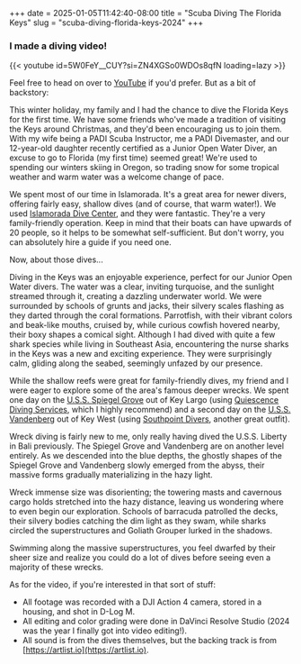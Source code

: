 +++ 
date = 2025-01-05T11:42:40-08:00
title = "Scuba Diving The Florida Keys"
slug = "scuba-diving-florida-keys-2024" 
+++

### I made a diving video!

{{< youtube id=5W0FeY__CUY?si=ZN4XGSo0WDOs8qfN loading=lazy >}}

Feel free to head on over to [YouTube](https://www.youtube.com/watch?v=5W0FeY__CUY) if you'd prefer. But as a bit of backstory:

This winter holiday, my family and I had the chance to dive the Florida Keys for the first time. We have some friends who've made a tradition of visiting the Keys around Christmas, and they'd been encouraging us to join them. With my wife being a PADI Scuba Instructor, me a PADI Divemaster, and our 12-year-old daughter recently certified as a Junior Open Water Diver, an excuse to go to Florida (my first time) seemed great! We're used to spending our winters skiing in Oregon, so trading snow for some tropical weather and warm water was a welcome change of pace.

We spent most of our time in Islamorada. It's a great area for newer divers, offering fairly easy, shallow dives (and of course, that warm water!). We used [Islamorada Dive Center](https://www.islamoradadivecenter.com/), and they were fantastic. They're a very family-friendly operation. Keep in mind that their boats can have upwards of 20 people, so it helps to be somewhat self-sufficient. But don't worry, you can absolutely hire a guide if you need one.

Now, about those dives...

Diving in the Keys was an enjoyable experience, perfect for our Junior Open Water divers. The water was a clear, inviting turquoise, and the sunlight streamed through it, creating a dazzling underwater world. We were surrounded by schools of grunts and jacks, their silvery scales flashing as they darted through the coral formations. Parrotfish, with their vibrant colors and beak-like mouths, cruised by, while curious cowfish hovered nearby, their boxy shapes a comical sight. Although I had dived with quite a few shark species while living in Southeast Asia, encountering the nurse sharks in the Keys was a new and exciting experience. They were surprisingly calm, gliding along the seabed, seemingly unfazed by our presence.

While the shallow reefs were great for family-friendly dives, my friend and I were eager to explore some of the area's famous deeper wrecks. We spent one day on the [U.S.S. Spiegel Grove](https://en.wikipedia.org/wiki/USS_Spiegel_Grove) out of Key Largo (using [Quiescence Diving Services](https://keylargodiving.com/), which I highly recommend) and a second day on the [U.S.S. Vandenberg](https://en.wikipedia.org/wiki/USNS_General_Hoyt_S._Vandenberg) out of Key West (using [Southpoint Divers](https://southpointdivers.com/), another great outfit).

Wreck diving is fairly new to me, only really having dived the U.S.S. Liberty in Bali previously. The Spiegel Grove and Vandenberg are on another level entirely. As we descended into the blue depths, the ghostly shapes of the Spiegel Grove and Vandenberg slowly emerged from the abyss, their massive forms gradually materializing in the hazy light.

Wreck immense size was disorienting; the towering masts and cavernous cargo holds stretched into the hazy distance, leaving us wondering where to even begin our exploration. Schools of barracuda patrolled the decks, their silvery bodies catching the dim light as they swam, while sharks circled the superstructures and Goliath Grouper lurked in the shadows.

Swimming along the massive superstructures, you feel dwarfed by their sheer size and realize you could do a lot of dives before seeing even a majority of these wrecks.

As for the video, if you're interested in that sort of stuff:

- All footage was recorded with a DJI Action 4 camera, stored in a housing, and shot in D-Log M.
- All editing and color grading were done in DaVinci Resolve Studio (2024 was the year I finally got into video editing!).
- All sound is from the dives themselves, but the backing track is from [https://artlist.io](https://artlist.io).
